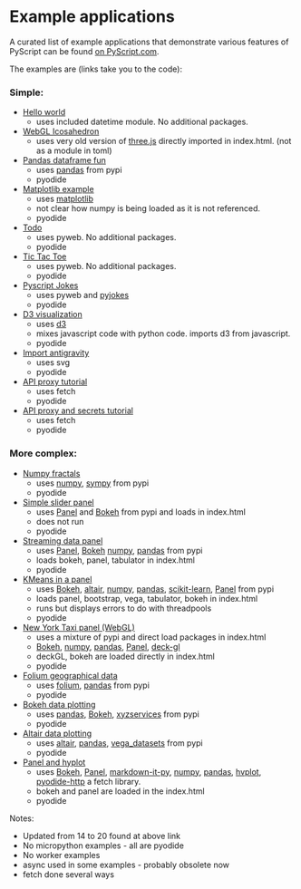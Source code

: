 # Example applications

A curated list of example applications that demonstrate various features of
PyScript can be found [on PyScript.com](https://pyscript.com/@examples).

The examples are (links take you to the code):

### Simple:

* [Hello world](https://pyscript.com/@examples/hello-world/latest)
  * uses included datetime module. No additional packages.
* [WebGL Icosahedron](https://pyscript.com/@examples/webgl-icosahedron/latest)
  * uses very old version of [three.js](https://threejs.org/) directly imported in index.html. (not as a module in toml) 
* [Pandas dataframe fun](https://pyscript.com/@examples/pandas/latest)
  * uses [pandas](https://pandas.pydata.org/) from pypi
  * pyodide
* [Matplotlib example](https://pyscript.com/@examples/matplotlib/latest)
  * uses [matplotlib](https://matplotlib.org/)
  * not clear how numpy is being loaded as it is not referenced.
  * pyodide
* [Todo](https://pyscript.com/@examples/todo-app/latest)
  * uses pyweb. No additional packages.
  * pyodide
* [Tic Tac Toe](https://pyscript.com/@examples/tic-tac-toe/latest)
  * uses pyweb. No additional packages.
  * pyodide
* [Pyscript Jokes](https://pyscript.com/@examples/pyscript-jokes/latest)
  * uses pyweb and [pyjokes](https://pyjok.es/)
  * pyodide
* [D3 visualization](https://pyscript.com/@examples/d3-visualization/latest)
  * uses [d3](https://d3js.org/)
  * mixes javascript code with python code. imports d3 from javascript.
  * pyodide
* [Import antigravity](https://pyscript.com/@examples/antigravity/latest)
  * uses svg
  * pyodide
* [API proxy tutorial](https://pyscript.com/@examples/api-proxy-tutorial/latest)
  * uses fetch
  * pyodide
* [API proxy and secrets tutorial](https://pyscript.com/@examples/api-proxy-and-secrets-tutorial/latest)
  * uses fetch
  * pyodide

### More complex:

* [Numpy fractals](https://pyscript.com/@examples/fractals-with-numpy-and-canvas/latest)
  * uses [numpy](https://numpy.org/), [sympy](https://www.sympy.org/en/index.html) from pypi
  * pyodide
* [Simple slider panel](https://pyscript.com/@examples/simple-panel/latest)
  * uses [Panel](https://panel.holoviz.org/) and [Bokeh](https://bokeh.org/) from pypi and loads in index.html
  * does not run
  * pyodide
* [Streaming data panel](https://pyscript.com/@examples/streaming-in-panel/latest)
  * uses  [Panel](https://panel.holoviz.org/), [Bokeh](https://bokeh.org/)  [numpy](https://numpy.org/), [pandas](https://pandas.pydata.org/) from pypi
  * loads bokeh, panel, tabulator in index.html
  * pyodide
* [KMeans in a panel](https://pyscript.com/@examples/kmeans-in-panel/latest)
  * uses [Bokeh](https://bokeh.org/), [altair](https://altair-viz.github.io/), [numpy](https://numpy.org/), [pandas](https://pandas.pydata.org/), [scikit-learn](https://scikit-learn.org/stable/), [Panel](https://panel.holoviz.org/) from pypi
  * loads panel, bootstrap, vega, tabulator, bokeh in index.html
  * runs but displays errors to do with threadpools
  * pyodide
* [New York Taxi panel (WebGL)](https://pyscript.com/@examples/nyc-taxi-panel-deckgl/latest)
  * uses a mixture of pypi and direct load packages in index.html
  * [Bokeh](https://bokeh.org/), [numpy](https://numpy.org/), [pandas](https://pandas.pydata.org/), [Panel](https://panel.holoviz.org/), [deck-gl](https://deck.gl/)
  * deckGL, bokeh are loaded directly in index.html
  * pyodide
* [Folium geographical data](https://pyscript.com/@examples/folium/latest)
  * uses [folium](https://python-visualization.github.io/folium/latest/), [pandas](https://pandas.pydata.org/)  from pypi
  * pyodide
* [Bokeh data plotting](https://pyscript.com/@examples/bokeh/latest)
  * uses [pandas](https://pandas.pydata.org/), [Bokeh](https://bokeh.org/), [xyzservices](https://github.com/geopandas/xyzservices) from pypi
  * pyodide
* [Altair data plotting](https://pyscript.com/@examples/altair/latest)
  * uses [altair](https://altair-viz.github.io/), [pandas](https://pandas.pydata.org/), [vega_datasets](https://github.com/altair-viz/vega_datasets) from pypi
  * pyodide
* [Panel and hyplot](https://pyscript.com/@examples/panel-and-hvplot/latest)
  * uses [Bokeh](https://bokeh.org/), [Panel](https://panel.holoviz.org/), [markdown-it-py](https://github.com/executablebooks/markdown-it-py), [numpy](https://numpy.org/), [pandas](https://pandas.pydata.org/), [hvplot](https://hvplot.holoviz.org/), [pyodide-http](https://pyodide.org/en/stable/usage/api/python-api/http.html) a fetch library.
  * bokeh and panel are loaded in the index.html
  * pyodide

Notes:
 - Updated from 14 to 20 found at above link
 - No micropython examples - all are pyodide
 - No worker examples
 - async used in some examples - probably obsolete now
 - fetch done several ways
